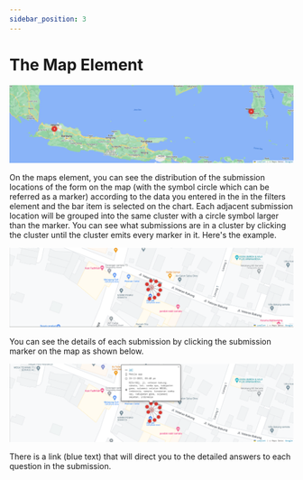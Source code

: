 ```yaml
---
sidebar_position: 3
---
```


# The Map Element

![](/img/screenshots/website-application-usage/home-page/the-map-element/the-map-element-1.png)

On the maps element, you can see the distribution of the submission locations of the form on the map (with the symbol circle which can be referred as a marker) according to the data you entered in the in the filters element and the bar item is selected on the chart. Each adjacent submission location will be grouped into the same cluster with a circle symbol larger than the marker. You can see what submissions are in a cluster by clicking the cluster until the cluster emits every marker in it. Here's the example.

![](/img/screenshots/website-application-usage/home-page/the-map-element/the-map-element-2.png)

You can see the details of each submission by clicking the submission marker on the map as shown below.

![](/img/screenshots/website-application-usage/home-page/the-map-element/the-map-element-3.png)

There is a link (blue text) that will direct you to the detailed answers to each question in the submission.